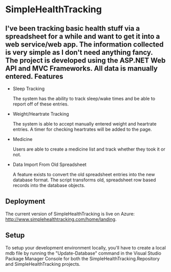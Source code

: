 # SimpleHealthTracking
I've been tracking basic health stuff via a spreadsheet for a while and want to get it into a web service/web app. The information collected is very simple as I don't need anything fancy. The project is developed using the ASP.NET Web API and MVC Frameworks. All data is manually entered.
Features
--------------
+ Sleep Tracking

  The system has the ability to track sleep/wake times and be able to report off of these entries.
  
+ Weight/Heartrate Tracking

  The system is able to accept manually entered weight and heartrate entries. A timer for checking heartrates will be added to the page.
  
+ Medicine

  Users are able to create a medicine list and track whether they took it or not.
  
+ Data Import From Old Spreadsheet

  A feature exists to convert the old spreadsheet entries into the new database format. The script transforms old, spreadsheet row based records into the database objects.

Deployment
--------------
The current version of SimpleHealthTracking is live on Azure: http://www.simplehealthtracking.com/home/landing.

Setup
--------------
To setup your development environment locally, you'll have to create a local mdb file by running the "Update-Database" command in the Visual Studio Package Manager Console for both the SimpleHealthTracking.Repository and SimpleHealthTracking projects.
